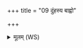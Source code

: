 +++
title = "09 दुंहस्य बाह्वो"

+++
<details><summary>मूलम् (WS)</summary>

दुंहस्य बाह्वो अम्वधृष्वमारिषो ऽग्निश्चैतत्सनिष्यतः ।  
देवीराप ऊर्जो भागायवोक्षितात्क्षितयासिञ्चामि ॥ १० ॥
</details>